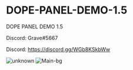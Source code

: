 # DOPE-PANEL-DEMO-1.5
DOPE PANEL DEMO 1.5

Discord: Grave#5667

Discord: https://discord.gg/WGb8KSkbWw

![unknown](https://user-images.githubusercontent.com/96474417/153872868-b259fe8e-bf1e-48d7-a6a7-466629d679c4.png)
![Main-bg](https://user-images.githubusercontent.com/96474417/153872872-9be1fe2a-0b5a-499b-9cdf-6d4b835860d6.png)
